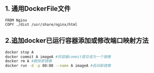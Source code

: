 ## 1. 通用DockerFile文件
```
FROM Nginx
COPY ./dist /usr/share/nginx/html

```

## 2.追加docker已运行容器添加或修改端口映射方法
```bash
docker stop A
docker commit A imageA #将容器commit提交成为一个镜像
docker rm A #删除原镜像
docker run -d -p 80:80 --name A imageA #启动新镜像
```
